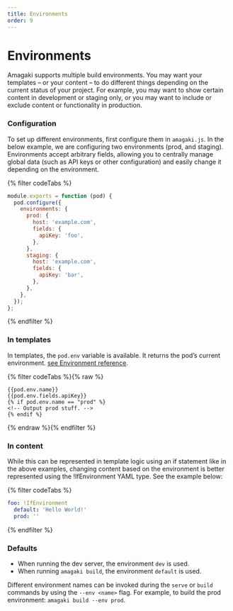 ```yaml
---
title: Environments
order: 9
---
```

# Environments

Amagaki supports multiple build environments. You may want your templates – or
your content – to do different things depending on the current status of your
project. For example, you may want to show certain content in development or
staging only, or you may want to include or exclude content or functionality in
production.

### Configuration

To set up different environments, first configure them in `amagaki.js`. In the
below example, we are configuring two environments (prod, and staging).
Environments accept arbitrary fields, allowing you to centrally manage global
data (such as API keys or other configuration) and easily change it depending on
the environment.

{% filter codeTabs %}
```javascript:title=amagaki.js
module.exports = function (pod) {
  pod.configure({
    environments: {
      prod: {
        host: 'example.com',
        fields: {
          apiKey: 'foo',
        },
      },
      staging: {
        host: 'example.com',
        fields: {
          apiKey: 'bar',
        },
      },
    },
  });
};
```
{% endfilter %}

### In templates

In templates, the `pod.env` variable is available. It returns the pod’s current
environment. <a
href="https://blinkkcode.github.io/amagaki/api/classes/environment.environment-1.html">see
Environment reference</a>.

{% filter codeTabs %}{% raw %}
```nunjucks
{{pod.env.name}}
{{pod.env.fields.apiKey}}
{% if pod.env.name == "prod" %}
<!-- Output prod stuff. -->
{% endif %}
```
{% endraw %}{% endfilter %}

### In content

While this can be represented in template logic using an if statement like in
the above examples,  changing content based on the environment is better
represented using the !IfEnvironment YAML type. See the example below:

{% filter codeTabs %}
```yaml
foo: !IfEnvironment
  default: 'Hello World!'
  prod: ''
```
{% endfilter %}

### Defaults

*   When running the dev server, the environment `dev` is used.
*   When running `amagaki build`, the environment `default` is used.

Different environment names can be invoked during the `serve` or `build`
commands by using the `--env <name>` flag. For example, to build the prod
environment: `amagaki build --env prod`.
